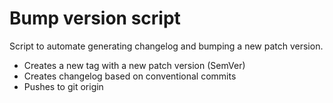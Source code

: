 # Bump version script

Script to automate generating changelog and bumping a new patch version.

* Creates a new tag with a new patch version (SemVer)
* Creates changelog based on conventional commits
* Pushes to git origin
